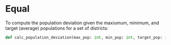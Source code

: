 # Equal

To compute the population deviation given the maxiumum, minimum, and target (average) populations 
for a set of districts:

```python
def calc_population_deviation(max_pop: int, min_pop: int, target_pop: int) -> float:
```